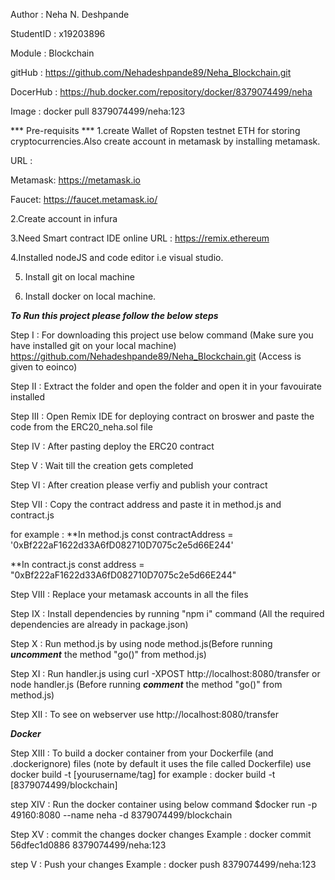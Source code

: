 Author : Neha N. Deshpande


StudentID : x19203896


Module : Blockchain


gitHub : https://github.com/Nehadeshpande89/Neha_Blockchain.git 

DocerHub : https://hub.docker.com/repository/docker/8379074499/neha 

Image : docker pull 8379074499/neha:123



*** Pre-requisits ***
1.create Wallet of Ropsten testnet ETH for storing cryptocurrencies.Also create account in metamask by installing metamask.

URL : 

Metamask: https://metamask.io

Faucet: https://faucet.metamask.io/


2.Create account in infura 

3.Need Smart contract IDE online
URL : https://remix.ethereum

 4.Installed nodeJS and code editor i.e visual studio.

 5. Install git on local machine

 6. Install docker on local machine.

***To Run this project please follow the below steps***

Step I : 
For downloading this project use below command (Make sure you have installed git on your local machine)
https://github.com/Nehadeshpande89/Neha_Blockchain.git (Access is given to eoinco)

Step II : 
Extract the folder and open the folder and open it in your favouirate installed

Step III : 
Open Remix IDE for deploying contract on broswer and paste the code from the ERC20_neha.sol file

Step IV : After pasting deploy the ERC20 contract

Step V : Wait till the creation gets completed 

Step VI : After creation please verfiy and publish your contract

Step VII : Copy the contract address and paste it in method.js and contract.js

for example :
**In method.js
const contractAddress = '0xBf222aF1622d33A6fD082710D7075c2e5d66E244'


**In contract.js
const address = "0xBf222aF1622d33A6fD082710D7075c2e5d66E244"

Step VIII : Replace your metamask accounts in all the files


Step IX : Install dependencies by running "npm i" command (All the required dependencies are already in package.json)


Step X : Run method.js by using node method.js(Before running ***uncomment*** the method "go()" from method.js)


Step XI : Run handler.js using curl -XPOST http://localhost:8080/transfer or node handler.js (Before running ***comment*** the method "go()" from method.js)


Step XII : To see on webserver use http://localhost:8080/transfer

***Docker***

Step XIII : To build a docker container from your Dockerfile (and .dockerignore) files (note by default it uses the file called Dockerfile) use
docker build -t [yourusername/tag] 
for example : docker build -t [8379074499/blockchain] 

step XIV : Run the docker container using below command
$docker run -p 49160:8080 --name neha -d 8379074499/blockchain

Step XV  : commit the changes docker changes
Example : 
 docker commit 56dfec1d0886 8379074499/neha:123

step V : Push your changes 
Example : 
docker push 8379074499/neha:123
